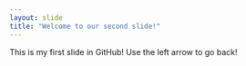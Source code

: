 ```yaml
---
layout: slide
title: "Welcome to our second slide!"
---
```

This is my first slide in GitHub!
Use the left arrow to go back!
